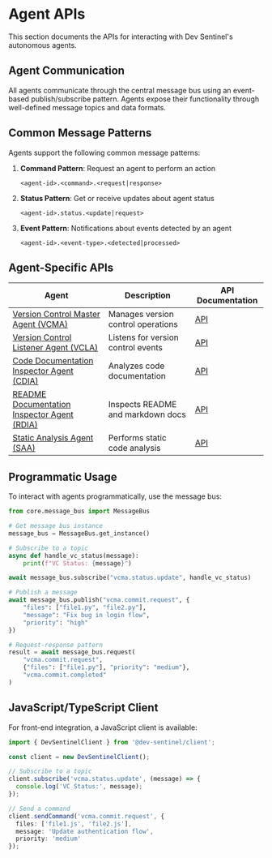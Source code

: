 # Agent APIs

This section documents the APIs for interacting with Dev Sentinel's autonomous agents.

## Agent Communication

All agents communicate through the central message bus using an event-based publish/subscribe pattern. Agents expose their functionality through well-defined message topics and data formats.

## Common Message Patterns

Agents support the following common message patterns:

1. **Command Pattern**: Request an agent to perform an action

   ```plain
   <agent-id>.<command>.<request|response>
   ```

2. **Status Pattern**: Get or receive updates about agent status

   ```plain
   <agent-id>.status.<update|request>
   ```

3. **Event Pattern**: Notifications about events detected by an agent

   ```plain
   <agent-id>.<event-type>.<detected|processed>
   ```

## Agent-Specific APIs

| Agent | Description | API Documentation |
|-------|-------------|------------------|
| [Version Control Master Agent (VCMA)](vcma.md) | Manages version control operations | [API](vcma.md) |
| [Version Control Listener Agent (VCLA)](vcla.md) | Listens for version control events | [API](vcla.md) |
| [Code Documentation Inspector Agent (CDIA)](cdia.md) | Analyzes code documentation | [API](cdia.md) |
| [README Documentation Inspector Agent (RDIA)](rdia.md) | Inspects README and markdown docs | [API](rdia.md) |
| [Static Analysis Agent (SAA)](saa.md) | Performs static code analysis | [API](saa.md) |

## Programmatic Usage

To interact with agents programmatically, use the message bus:

```python
from core.message_bus import MessageBus

# Get message bus instance
message_bus = MessageBus.get_instance()

# Subscribe to a topic
async def handle_vc_status(message):
    print(f"VC Status: {message}")

await message_bus.subscribe("vcma.status.update", handle_vc_status)

# Publish a message
await message_bus.publish("vcma.commit.request", {
    "files": ["file1.py", "file2.py"],
    "message": "Fix bug in login flow",
    "priority": "high"
})

# Request-response pattern
result = await message_bus.request(
    "vcma.commit.request", 
    {"files": ["file1.py"], "priority": "medium"},
    "vcma.commit.completed"
)
```

## JavaScript/TypeScript Client

For front-end integration, a JavaScript client is available:

```typescript
import { DevSentinelClient } from '@dev-sentinel/client';

const client = new DevSentinelClient();

// Subscribe to a topic
client.subscribe('vcma.status.update', (message) => {
  console.log('VC Status:', message);
});

// Send a command
client.sendCommand('vcma.commit.request', {
  files: ['file1.js', 'file2.js'],
  message: 'Update authentication flow',
  priority: 'medium'
});
```
